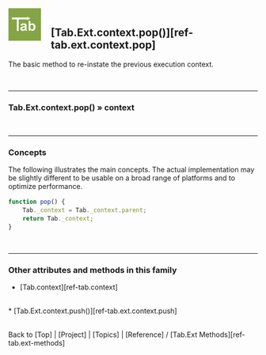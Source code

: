 <a name="top" ></a>

<img src="../img/tab-logo128.png" alt="Tab logo" align="left" style="float:left; margin-top:-22px;" height="66" /><img src="../img/1x1.png" align="left" style="float:left;" height="44" width="20" />
## [Tab.Ext.context.pop()][ref-tab.ext.context.pop]

The basic method to re-instate the previous execution context.

<br />

---
### Tab.Ext.context.pop() » context

<br />

---
### Concepts

The following illustrates the main concepts.  The actual implementation may be slightly different to be usable on a broad range of platforms and to optimize performance.

````javascript
function pop() {
    Tab._context = Tab._context.parent;
    return Tab._context;
}
````

<br />

---
### Other attributes and methods in this family

*   [Tab.context][ref-tab.context]
<br />
*   [Tab.Ext.context.push()][ref-tab.ext.context.push]



<br /> Back to [Top] | [Project] | [Topics] | [Reference] / [Tab.Ext Methods][ref-tab.ext-methods] <br />
